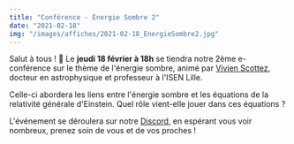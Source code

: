 ```yaml
---
title: "Conférence - Energie Sombre 2"
date: "2021-02-18"
img: "/images/affiches/2021-02-18_EnergieSombre2.jpg"
---
```


Salut à tous ! 🚀 Le **jeudi 18 février à 18h** se tiendra notre 2ème e-conférence sur le thème de l'énergie sombre, animé par [Vivien Scottez](https://fr.linkedin.com/in/dr-vivien-scottez), docteur en astrophysique et professeur à l'ISEN Lille.

Celle-ci abordera les liens entre l'énergie sombre et les équations de la relativité générale d'Einstein. Quel rôle vient-elle jouer dans ces équations ?

L'événement se déroulera sur notre [Discord](https://discord.gg/K4xZQb4jtM), en espérant vous voir nombreux, prenez soin de vous et de vos proches !
